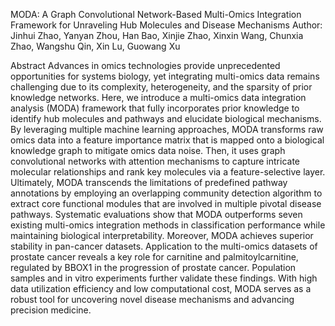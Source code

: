 MODA: A Graph Convolutional Network-Based Multi-Omics Integration Framework for Unraveling Hub Molecules and Disease Mechanisms
Author: Jinhui Zhao, Yanyan Zhou, Han Bao, Xinjie Zhao, Xinxin Wang, Chunxia Zhao, Wangshu Qin, Xin Lu, Guowang Xu

Abstract
Advances in omics technologies provide unprecedented opportunities for systems biology, yet integrating multi-omics data remains challenging due to its complexity, heterogeneity, and the sparsity of prior knowledge networks. Here, we introduce a multi-omics data integration analysis (MODA) framework that fully incorporates prior knowledge to identify hub molecules and pathways and elucidate biological mechanisms. By leveraging multiple machine learning approaches, MODA transforms raw omics data into a feature importance matrix that is mapped onto a biological knowledge graph to mitigate omics data noise. Then, it uses graph convolutional networks with attention mechanisms to capture intricate molecular relationships and rank key molecules via a feature-selective layer. Ultimately, MODA transcends the limitations of predefined pathway annotations by employing an overlapping community detection algorithm to extract core functional modules that are involved in multiple pivotal disease pathways. Systematic evaluations show that MODA outperforms seven existing multi-omics integration methods in classification performance while maintaining biological interpretability. Moreover, MODA achieves superior stability in pan-cancer datasets. Application to the multi-omics datasets of prostate cancer reveals a key role for carnitine and palmitoylcarnitine, regulated by BBOX1 in the progression of prostate cancer. Population samples and in vitro experiments further validate these findings. With high data utilization efficiency and low computational cost, MODA serves as a robust tool for uncovering novel disease mechanisms and advancing precision medicine.

